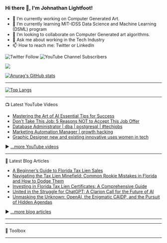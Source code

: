 ### Hi there 👋, I'm Johnathan Lightfoot!

<!--
**Exnav29/Exnav29** is a ✨ _special_ ✨ repository because its `README.md` (this file) appears on your GitHub profile.

Here are some ideas to get you started:

- 🔭 I’m currently working on ...
- 🌱 I’m currently learning ...
- 👯 I’m looking to collaborate on ...
- 🤔 I’m looking for help with ...
- 💬 Ask me about ...
- 📫 How to reach me: ...
- 😄 Pronouns: ...
- ⚡ Fun fact: ...
-->
- 🔭 I’m currently working on Computer Generated Art.
- 🌱 I’m currently learning MIT-IDSS Data Science and Machine Learning (DSML) program
- 👯 I’m looking to collaborate on Computer Generated art algorithms.
- 💬 Ask me about working in the Tech Industry
- 📫 How to reach me: Twitter or LinkedIn

![Twitter Follow](https://img.shields.io/twitter/follow/exnav29?style=plastic)     ![YouTube Channel Subscribers](https://img.shields.io/youtube/channel/subscribers/UCqgYXRrRiqrssrf53Vj4rvg?style=plastic)

![](https://komarev.com/ghpvc/?username=your-github-Exnav29&style=for-the-badge)

[![Anurag's GitHub stats](https://github-readme-stats.vercel.app/api?username=Exnav29&show_icons=true&theme=algolia)](https://github.com/anuraghazra/github-readme-stats)

---

[![Top Langs](https://github-readme-stats.vercel.app/api/top-langs/?username=exnav29&hide=java,html,css&theme=radical)](https://github.com/anuraghazra/github-readme-stats)

---

📺 Latest YouTube Videos

<!-- YOUTUBE-VIDEOS-LIST:START -->
- [Mastering the Art of AI Essential Tips for Success](https://www.youtube.com/watch?v=XGN4OT2jP2g)
- [Don&#39;t Take This Job: 5 Reasons NOT to Accept This Job Offer](https://www.youtube.com/watch?v=DVPSIlS4Wac)
- [Database Administrator |  dba |  postgresql | #techjobs](https://www.youtube.com/watch?v=ibQ2SlaAHvQ)
- [Marketing Automation Manager | growth hacking](https://www.youtube.com/watch?v=WvUaYhmuxzU)
- [Graphic Designer  new and existing innovative uses women in tech](https://www.youtube.com/watch?v=t2uJoAdlwA0)
<!-- YOUTUBE-VIDEOS-LIST:END -->


▶ [...more YouTube videos](https://www.youtube.com/channel/UCw1ImC2Ybtju74ble3ldzmg?sub_confirmation=1)

---

📘 Latest Blog Articles

<!-- BLOG-POST-LIST:START -->
- [A Beginner’s Guide to Florida Tax Lien Sales](https://medium.com/@exnav29/a-beginners-guide-to-florida-tax-lien-sales-64264bde17ad?source=rss-dce3a1ee8891------2)
- [Navigating the Tax Lien Minefield: Common Rookie Mistakes in Florida and How to Dodge Them](https://medium.com/@exnav29/navigating-the-tax-lien-minefield-common-rookie-mistakes-in-florida-and-how-to-dodge-them-a02fb8645cae?source=rss-dce3a1ee8891------2)
- [Investing in Florida Tax Lien Certificates: A Comprehensive Guide](https://medium.com/@exnav29/investing-in-florida-tax-lien-certificates-a-comprehensive-guide-7805651a772b?source=rss-dce3a1ee8891------2)
- [United in the Struggle for ChatGPT: A Clarion Call for the Future of AI](https://medium.com/@exnav29/united-in-the-struggle-for-chatgpt-a-clarion-call-for-the-future-of-ai-55c278b83b2b?source=rss-dce3a1ee8891------2)
- [Unmasking the Unknown: OpenAI, the Enigmatic CAIDP, and the Pursuit of Hidden Agendas](https://medium.com/@exnav29/unmasking-the-unknown-openai-the-enigmatic-caidp-and-the-pursuit-of-hidden-agendas-afa5b293d552?source=rss-dce3a1ee8891------2)
<!-- BLOG-POST-LIST:END -->

▶ [...more blog articles](https://medium.com/@exnav29)

---


---

🧰 Toolbox


---
